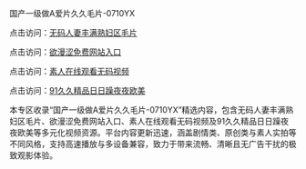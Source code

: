 国产一级做A爱片久久毛片-0710YX

点击访问：<a href="https://heiliao2dmwwy.pages.dev">无码人妻丰满熟妇区毛片</a>

点击访问：<a href="https://heiliaoll4qsx.pages.dev">欲漫涩免费网站入口</a>

点击访问：<a href="https://heiliaowzu4ur.pages.dev">素人在线观看无码视频</a>

点击访问：<a href="https://heiliaozj3tjd.pages.dev">91久久精品日日躁夜夜欧美</a>

本专区收录“国产一级做A爱片久久毛片-0710YX”精选内容，包含无码人妻丰满熟妇区毛片、欲漫涩免费网站入口、素人在线观看无码视频及91久久精品日日躁夜夜欧美等多元化视频资源。平台内容更新迅速，涵盖剧情类、原创类与素人实拍等不同风格，支持高速播放与多设备兼容，致力于带来流畅、清晰且无广告干扰的极致观影体验。

<span style="display:none;">[Canonical link](https://github.com/tam20250710/so45)</span>
